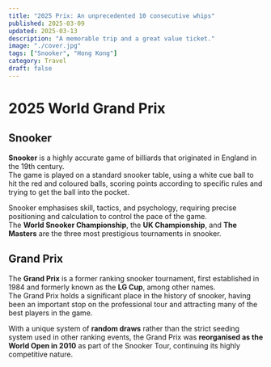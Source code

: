 ```yaml
---
title: "2025 Prix: An unprecedented 10 consecutive whips"
published: 2025-03-09
updated: 2025-03-13
description: "A memorable trip and a great value ticket."
image: "./cover.jpg"
tags: ["Snooker", "Hong Kong"]
category: Travel
draft: false
---
```


# 2025 World Grand Prix
## Snooker

**Snooker** is a highly accurate game of billiards that originated in England in the 19th century.  
The game is played on a standard snooker table, using a white cue ball to hit the red and coloured balls, scoring points according to specific rules and trying to get the ball into the pocket.  

Snooker emphasises skill, tactics, and psychology, requiring precise positioning and calculation to control the pace of the game.  
The **World Snooker Championship**, the **UK Championship**, and **The Masters** are the three most prestigious tournaments in snooker.

## Grand Prix

The **Grand Prix** is a former ranking snooker tournament, first established in 1984 and formerly known as the **LG Cup**, among other names.  
The Grand Prix holds a significant place in the history of snooker, having been an important stop on the professional tour and attracting many of the best players in the game.  

With a unique system of **random draws** rather than the strict seeding system used in other ranking events, the Grand Prix was **reorganised as the World Open in 2010** as part of the Snooker Tour, continuing its highly competitive nature.

